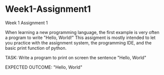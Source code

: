 # Week1-Assignment1
Week 1 Assignment 1

When learning a new programming language, the first example is very often a program to write "Hello, World!"
This assigment is mostly intended to let you practice with the assignment system, the programming IDE, and the basic print function of python.

TASK: Write a program to print on screen the sentence "Hello, World"

EXPECTED OUTCOME: "Hello, World"
